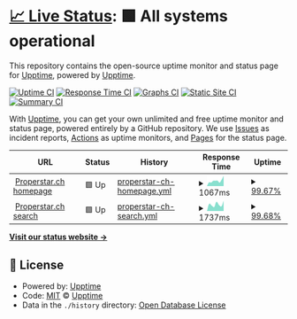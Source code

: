 # [📈 Live Status](https://upptime.github.io/upptime): <!--live status--> **🟩 All systems operational**

This repository contains the open-source uptime monitor and status page for [Upptime](https://upptime.js.org), powered by [Upptime](https://github.com/upptime/upptime).

[![Uptime CI](https://github.com/goncharov/powersite-uptime/workflows/Uptime%20CI/badge.svg)](https://github.com/goncharov/powersite-uptime/actions?query=workflow%3A%22Uptime+CI%22)
[![Response Time CI](https://github.com/goncharov/powersite-uptime/workflows/Response%20Time%20CI/badge.svg)](https://github.com/goncharov/powersite-uptime/actions?query=workflow%3A%22Response+Time+CI%22)
[![Graphs CI](https://github.com/goncharov/powersite-uptime/workflows/Graphs%20CI/badge.svg)](https://github.com/goncharov/powersite-uptime/actions?query=workflow%3A%22Graphs+CI%22)
[![Static Site CI](https://github.com/goncharov/powersite-uptime/workflows/Static%20Site%20CI/badge.svg)](https://github.com/goncharov/powersite-uptime/actions?query=workflow%3A%22Static+Site+CI%22)
[![Summary CI](https://github.com/goncharov/powersite-uptime/workflows/Summary%20CI/badge.svg)](https://github.com/goncharov/powersite-uptime/actions?query=workflow%3A%22Summary+CI%22)

With [Upptime](https://upptime.js.org), you can get your own unlimited and free uptime monitor and status page, powered entirely by a GitHub repository. We use [Issues](https://github.com/upptime/upptime/issues) as incident reports, [Actions](https://github.com/goncharov/powersite-uptime/actions) as uptime monitors, and [Pages](https://upptime.github.io/upptime) for the status page.

<!--start: status pages-->
<!-- This summary is generated by Upptime (https://github.com/upptime/upptime) -->
<!-- Do not edit this manually, your changes will be overwritten -->
<!-- prettier-ignore -->
| URL | Status | History | Response Time | Uptime |
| --- | ------ | ------- | ------------- | ------ |
| <img alt="" src="https://icons.duckduckgo.com/ip3/www.properstar.ch.ico" height="13"> [Properstar.ch homepage](https://www.properstar.ch) | 🟩 Up | [properstar-ch-homepage.yml](https://github.com/goncharov/powersite-uptime/commits/HEAD/history/properstar-ch-homepage.yml) | <details><summary><img alt="Response time graph" src="./graphs/properstar-ch-homepage/response-time-week.png" height="20"> 1067ms</summary><br><a href="https://goncharov.github.io/powersite-uptime/history/properstar-ch-homepage"><img alt="Response time 1379" src="https://img.shields.io/endpoint?url=https%3A%2F%2Fraw.githubusercontent.com%2Fgoncharov%2Fpowersite-uptime%2FHEAD%2Fapi%2Fproperstar-ch-homepage%2Fresponse-time.json"></a><br><a href="https://goncharov.github.io/powersite-uptime/history/properstar-ch-homepage"><img alt="24-hour response time 1628" src="https://img.shields.io/endpoint?url=https%3A%2F%2Fraw.githubusercontent.com%2Fgoncharov%2Fpowersite-uptime%2FHEAD%2Fapi%2Fproperstar-ch-homepage%2Fresponse-time-day.json"></a><br><a href="https://goncharov.github.io/powersite-uptime/history/properstar-ch-homepage"><img alt="7-day response time 1067" src="https://img.shields.io/endpoint?url=https%3A%2F%2Fraw.githubusercontent.com%2Fgoncharov%2Fpowersite-uptime%2FHEAD%2Fapi%2Fproperstar-ch-homepage%2Fresponse-time-week.json"></a><br><a href="https://goncharov.github.io/powersite-uptime/history/properstar-ch-homepage"><img alt="30-day response time 1173" src="https://img.shields.io/endpoint?url=https%3A%2F%2Fraw.githubusercontent.com%2Fgoncharov%2Fpowersite-uptime%2FHEAD%2Fapi%2Fproperstar-ch-homepage%2Fresponse-time-month.json"></a><br><a href="https://goncharov.github.io/powersite-uptime/history/properstar-ch-homepage"><img alt="1-year response time 1360" src="https://img.shields.io/endpoint?url=https%3A%2F%2Fraw.githubusercontent.com%2Fgoncharov%2Fpowersite-uptime%2FHEAD%2Fapi%2Fproperstar-ch-homepage%2Fresponse-time-year.json"></a></details> | <details><summary><a href="https://goncharov.github.io/powersite-uptime/history/properstar-ch-homepage">99.67%</a></summary><a href="https://goncharov.github.io/powersite-uptime/history/properstar-ch-homepage"><img alt="All-time uptime 99.38%" src="https://img.shields.io/endpoint?url=https%3A%2F%2Fraw.githubusercontent.com%2Fgoncharov%2Fpowersite-uptime%2FHEAD%2Fapi%2Fproperstar-ch-homepage%2Fuptime.json"></a><br><a href="https://goncharov.github.io/powersite-uptime/history/properstar-ch-homepage"><img alt="24-hour uptime 97.68%" src="https://img.shields.io/endpoint?url=https%3A%2F%2Fraw.githubusercontent.com%2Fgoncharov%2Fpowersite-uptime%2FHEAD%2Fapi%2Fproperstar-ch-homepage%2Fuptime-day.json"></a><br><a href="https://goncharov.github.io/powersite-uptime/history/properstar-ch-homepage"><img alt="7-day uptime 99.67%" src="https://img.shields.io/endpoint?url=https%3A%2F%2Fraw.githubusercontent.com%2Fgoncharov%2Fpowersite-uptime%2FHEAD%2Fapi%2Fproperstar-ch-homepage%2Fuptime-week.json"></a><br><a href="https://goncharov.github.io/powersite-uptime/history/properstar-ch-homepage"><img alt="30-day uptime 92.75%" src="https://img.shields.io/endpoint?url=https%3A%2F%2Fraw.githubusercontent.com%2Fgoncharov%2Fpowersite-uptime%2FHEAD%2Fapi%2Fproperstar-ch-homepage%2Fuptime-month.json"></a><br><a href="https://goncharov.github.io/powersite-uptime/history/properstar-ch-homepage"><img alt="1-year uptime 98.41%" src="https://img.shields.io/endpoint?url=https%3A%2F%2Fraw.githubusercontent.com%2Fgoncharov%2Fpowersite-uptime%2FHEAD%2Fapi%2Fproperstar-ch-homepage%2Fuptime-year.json"></a></details>
| <img alt="" src="https://icons.duckduckgo.com/ip3/www.properstar.ch.ico" height="13"> [Properstar.ch search](https://www.properstar.ch/suisse/geneve/acheter/appartement-maison) | 🟩 Up | [properstar-ch-search.yml](https://github.com/goncharov/powersite-uptime/commits/HEAD/history/properstar-ch-search.yml) | <details><summary><img alt="Response time graph" src="./graphs/properstar-ch-search/response-time-week.png" height="20"> 1737ms</summary><br><a href="https://goncharov.github.io/powersite-uptime/history/properstar-ch-search"><img alt="Response time 2432" src="https://img.shields.io/endpoint?url=https%3A%2F%2Fraw.githubusercontent.com%2Fgoncharov%2Fpowersite-uptime%2FHEAD%2Fapi%2Fproperstar-ch-search%2Fresponse-time.json"></a><br><a href="https://goncharov.github.io/powersite-uptime/history/properstar-ch-search"><img alt="24-hour response time 1946" src="https://img.shields.io/endpoint?url=https%3A%2F%2Fraw.githubusercontent.com%2Fgoncharov%2Fpowersite-uptime%2FHEAD%2Fapi%2Fproperstar-ch-search%2Fresponse-time-day.json"></a><br><a href="https://goncharov.github.io/powersite-uptime/history/properstar-ch-search"><img alt="7-day response time 1737" src="https://img.shields.io/endpoint?url=https%3A%2F%2Fraw.githubusercontent.com%2Fgoncharov%2Fpowersite-uptime%2FHEAD%2Fapi%2Fproperstar-ch-search%2Fresponse-time-week.json"></a><br><a href="https://goncharov.github.io/powersite-uptime/history/properstar-ch-search"><img alt="30-day response time 2202" src="https://img.shields.io/endpoint?url=https%3A%2F%2Fraw.githubusercontent.com%2Fgoncharov%2Fpowersite-uptime%2FHEAD%2Fapi%2Fproperstar-ch-search%2Fresponse-time-month.json"></a><br><a href="https://goncharov.github.io/powersite-uptime/history/properstar-ch-search"><img alt="1-year response time 2397" src="https://img.shields.io/endpoint?url=https%3A%2F%2Fraw.githubusercontent.com%2Fgoncharov%2Fpowersite-uptime%2FHEAD%2Fapi%2Fproperstar-ch-search%2Fresponse-time-year.json"></a></details> | <details><summary><a href="https://goncharov.github.io/powersite-uptime/history/properstar-ch-search">99.68%</a></summary><a href="https://goncharov.github.io/powersite-uptime/history/properstar-ch-search"><img alt="All-time uptime 99.37%" src="https://img.shields.io/endpoint?url=https%3A%2F%2Fraw.githubusercontent.com%2Fgoncharov%2Fpowersite-uptime%2FHEAD%2Fapi%2Fproperstar-ch-search%2Fuptime.json"></a><br><a href="https://goncharov.github.io/powersite-uptime/history/properstar-ch-search"><img alt="24-hour uptime 97.78%" src="https://img.shields.io/endpoint?url=https%3A%2F%2Fraw.githubusercontent.com%2Fgoncharov%2Fpowersite-uptime%2FHEAD%2Fapi%2Fproperstar-ch-search%2Fuptime-day.json"></a><br><a href="https://goncharov.github.io/powersite-uptime/history/properstar-ch-search"><img alt="7-day uptime 99.68%" src="https://img.shields.io/endpoint?url=https%3A%2F%2Fraw.githubusercontent.com%2Fgoncharov%2Fpowersite-uptime%2FHEAD%2Fapi%2Fproperstar-ch-search%2Fuptime-week.json"></a><br><a href="https://goncharov.github.io/powersite-uptime/history/properstar-ch-search"><img alt="30-day uptime 92.67%" src="https://img.shields.io/endpoint?url=https%3A%2F%2Fraw.githubusercontent.com%2Fgoncharov%2Fpowersite-uptime%2FHEAD%2Fapi%2Fproperstar-ch-search%2Fuptime-month.json"></a><br><a href="https://goncharov.github.io/powersite-uptime/history/properstar-ch-search"><img alt="1-year uptime 98.40%" src="https://img.shields.io/endpoint?url=https%3A%2F%2Fraw.githubusercontent.com%2Fgoncharov%2Fpowersite-uptime%2FHEAD%2Fapi%2Fproperstar-ch-search%2Fuptime-year.json"></a></details>

<!--end: status pages-->

[**Visit our status website →**](https://upptime.github.io/upptime)

## 📄 License

- Powered by: [Upptime](https://github.com/upptime/upptime)
- Code: [MIT](./LICENSE) © [Upptime](https://upptime.js.org)
- Data in the `./history` directory: [Open Database License](https://opendatacommons.org/licenses/odbl/1-0/)
